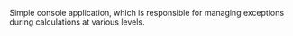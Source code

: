 Simple console application, which is responsible for managing exceptions during calculations at various levels.

